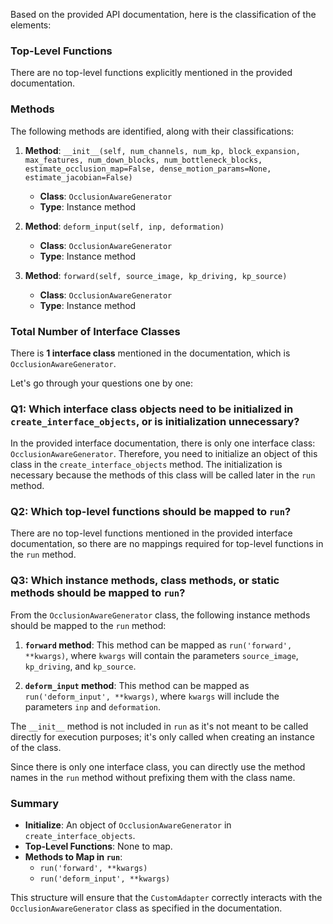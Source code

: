 Based on the provided API documentation, here is the classification of the elements:

### Top-Level Functions
There are no top-level functions explicitly mentioned in the provided documentation.

### Methods
The following methods are identified, along with their classifications:

1. **Method**: `__init__(self, num_channels, num_kp, block_expansion, max_features, num_down_blocks, num_bottleneck_blocks, estimate_occlusion_map=False, dense_motion_params=None, estimate_jacobian=False)`
   - **Class**: `OcclusionAwareGenerator`
   - **Type**: Instance method

2. **Method**: `deform_input(self, inp, deformation)`
   - **Class**: `OcclusionAwareGenerator`
   - **Type**: Instance method

3. **Method**: `forward(self, source_image, kp_driving, kp_source)`
   - **Class**: `OcclusionAwareGenerator`
   - **Type**: Instance method

### Total Number of Interface Classes
There is **1 interface class** mentioned in the documentation, which is `OcclusionAwareGenerator`.

Let's go through your questions one by one:

### Q1: Which interface class objects need to be initialized in `create_interface_objects`, or is initialization unnecessary?
In the provided interface documentation, there is only one interface class: `OcclusionAwareGenerator`. Therefore, you need to initialize an object of this class in the `create_interface_objects` method. The initialization is necessary because the methods of this class will be called later in the `run` method.

### Q2: Which top-level functions should be mapped to `run`?
There are no top-level functions mentioned in the provided interface documentation, so there are no mappings required for top-level functions in the `run` method.

### Q3: Which instance methods, class methods, or static methods should be mapped to `run`?
From the `OcclusionAwareGenerator` class, the following instance methods should be mapped to the `run` method:

1. **`forward` method**: This method can be mapped as `run('forward', **kwargs)`, where `kwargs` will contain the parameters `source_image`, `kp_driving`, and `kp_source`.

2. **`deform_input` method**: This method can be mapped as `run('deform_input', **kwargs)`, where `kwargs` will include the parameters `inp` and `deformation`.

The `__init__` method is not included in `run` as it's not meant to be called directly for execution purposes; it's only called when creating an instance of the class.

Since there is only one interface class, you can directly use the method names in the `run` method without prefixing them with the class name. 

### Summary
- **Initialize**: An object of `OcclusionAwareGenerator` in `create_interface_objects`.
- **Top-Level Functions**: None to map.
- **Methods to Map in `run`**:
  - `run('forward', **kwargs)`
  - `run('deform_input', **kwargs)` 

This structure will ensure that the `CustomAdapter` correctly interacts with the `OcclusionAwareGenerator` class as specified in the documentation.